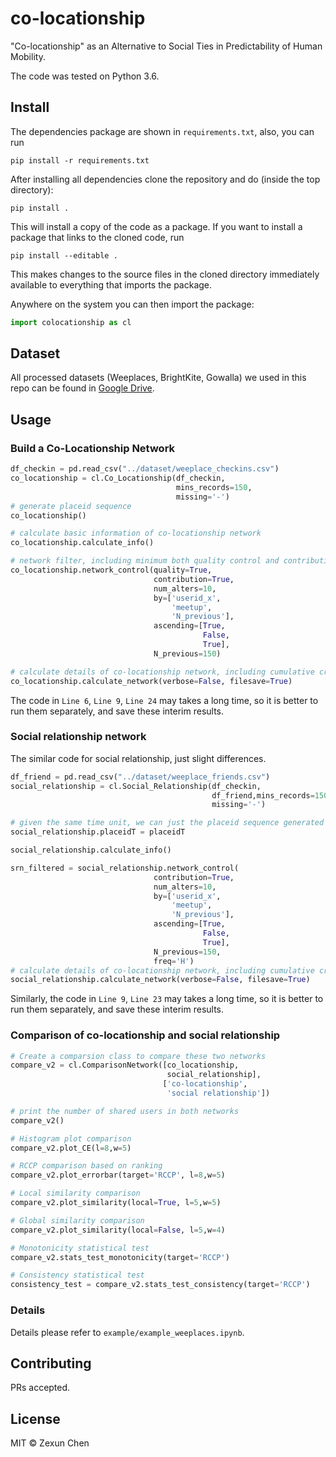 # co-locationship

"Co-locationship" as an Alternative to Social Ties in Predictability of Human Mobility.

The code was tested on Python 3.6.

## Install

The dependencies package are shown in `requirements.txt`, also, you can run 

```
pip install -r requirements.txt
```

After installing all dependencies clone the repository and do (inside the top directory):

```
pip install . 
```

This will install a copy of the code as a package. If you want to install a package that links to the cloned code, run

```
pip install --editable .
```

This makes changes to the source files in the cloned directory immediately available to everything that imports the package.

Anywhere on the system you can then import the package:

```python
import colocationship as cl
```

## Dataset

All processed datasets (Weeplaces, BrightKite, Gowalla) we used in this repo can be found in [Google Drive](https://drive.google.com/drive/folders/1C71Atf4x7eTAEazAPehih5_zkBqqfX4M?usp=sharing).

## Usage

### Build a Co-Locationship Network

```python
df_checkin = pd.read_csv("../dataset/weeplace_checkins.csv")
co_locationship = cl.Co_Locationship(df_checkin,
                                     mins_records=150,
                                     missing='-')
# generate placeid sequence
co_locationship()

# calculate basic information of co-locationship network
co_locationship.calculate_info()

# network filter, including minimum both quality control and contribution control, and minimum 10 alters requirement and ranking.
co_locationship.network_control(quality=True, 
                                contribution=True, 
                                num_alters=10, 
                                by=['userid_x', 
                                    'meetup',
                                    'N_previous'], 
                                ascending=[True, 
                                           False, 
                                           True],
                                N_previous=150)

# calculate details of co-locationship network, including cumulative cross-entropy and cumulative cross-predictability
co_locationship.calculate_network(verbose=False, filesave=True)
```

The code in `Line 6`, `Line 9`, `Line 24` may takes a long time, so it is better to run them separately, and save these interim results.

### Social relationship network

The similar code for social relationship, just slight differences.

```Python
df_friend = pd.read_csv("../dataset/weeplace_friends.csv")
social_relationship = cl.Social_Relationship(df_checkin,
                                             df_friend,mins_records=150,
                                             missing='-')

# given the same time unit, we can just the placeid sequence generated by co-locationship, otherwise, also run `social_relationship()` to generate placeid sequence again.
social_relationship.placeidT = placeidT

social_relationship.calculate_info()

srn_filtered = social_relationship.network_control(
                                contribution=True, 
                                num_alters=10, 
                                by=['userid_x', 
                                    'meetup',
                                    'N_previous'], 
                                ascending=[True, 
                                           False, 
                                           True],
                                N_previous=150,
                                freq='H')
# calculate details of co-locationship network, including cumulative cross-entropy and cumulative cross-predictability
social_relationship.calculate_network(verbose=False, filesave=True)
```

Similarly, the code in  `Line 9`, `Line 23` may takes a long time, so it is better to run them separately, and save these interim results.

### Comparison of co-locationship and social relationship

```python
# Create a comparsion class to compare these two networks
compare_v2 = cl.ComparisonNetwork([co_locationship,
                                   social_relationship],
                                  ['co-locationship',
                                   'social relationship'])

# print the number of shared users in both networks
compare_v2()

# Histogram plot comparison
compare_v2.plot_CE(l=8,w=5)

# RCCP comparison based on ranking
compare_v2.plot_errorbar(target='RCCP', l=8,w=5)

# Local similarity comparison
compare_v2.plot_similarity(local=True, l=5,w=5)

# Global similarity comparison
compare_v2.plot_similarity(local=False, l=5,w=4)

# Monotonicity statistical test
compare_v2.stats_test_monotonicity(target='RCCP')

# Consistency statistical test
consistency_test = compare_v2.stats_test_consistency(target='RCCP')
```

### Details

Details please refer to `example/example_weeplaces.ipynb`.

## Contributing

PRs accepted.

## License

MIT © Zexun Chen
